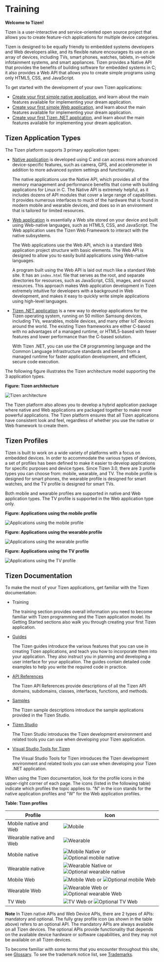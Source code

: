 
Training <a id="tizen-training"></a>
========

**Welcome to Tizen!**

Tizen is a user-interactive and service-oriented open source project
that allows you to create feature-rich applications for multiple device
categories.

Tizen is designed to be equally friendly to embedded systems developers
and Web developers alike, and its flexible nature encourages its use on
an array of devices, including TVs, smart phones, watches, tablets,
in-vehicle infotainment systems, and smart appliances. Tizen provides a
Native API that provides the benefits of building software for embedded
systems in C; it also provides a Web API that allows you to create
simple programs using only HTML5, CSS, and JavaScript.

To get started with the development of your own Tizen applications:

-   [Create your first simple native
    application](native/getting-started-n.md), and learn about the main
    features available for implementing your dream application.
-   [Create your first simple Web
    application](web/getting-started-w.md), and learn about the main
    features available for implementing your dream application.
-   [Create your first Tizen .NET application](dotnet/first-app.md),
    and learn about the main features available for implementing your
    dream application.



Tizen Application Types <a id="type"></a>
-----------------------

The Tizen platform supports 3 primary application types:

-   [Native application](native/cover-page-n.md) is developed using C
    and can access more advanced device-specific features, such as
    camera, GPS, and accelerometer in addition to more advanced system
    settings and functionality.

    The native applications use the Native API, which provides all of
    the memory management and performance benefits that come with
    building applications for Linux in C. The Native API is extremely
    helpful, as it includes dozens of API modules that cover a large
    range of capabilities. It provides numerous interfaces to much of
    the hardware that is found in modern mobile and wearable devices,
    and does so in an environment that is tailored for
    limited resources.

- [Web application](web/cover-page-w.md) is essentially a Web site
    stored on your device and built using Web-native languages, such as
    HTML5, CSS, and JavaScript. The Web application uses the Tizen Web
    Framework to interact with the native subsystems.

    The Web applications use the Web API, which is a standard Web
    application project structure with basic elements. The Web API is
    designed to allow you to easily build applications using
    Web-native languages.

    A program built using the Web API is laid out much like a standard
    Web site. It has an `index.html` file that serves as the root, and
    separate directories for resources, such as JavaScript, CSS, images,
    and sound resources. This approach makes Web application development
    in Tizen extremely intuitive for developers with a background in Web
    development, and makes it easy to quickly write simple applications
    using high-level languages.

- [Tizen .NET application](dotnet/overview.md) is a new way to
    develop applications for the Tizen operating system, running on 50
    million Samsung devices, including TVs, wearables, mobile devices,
    and many other IoT devices around the world. The existing Tizen
    frameworks are either C-based with no advantages of a managed
    runtime, or HTML5-based with fewer features and lower performance
    than the C-based solution.

    With Tizen .NET, you can use the C\# programming language and the
    Common Language Infrastructure standards and benefit from a managed
    runtime for faster application development, and efficient, secure
    code execution.

The following figure illustrates the Tizen architecture model supporting
the 3 application types.

**Figure: Tizen architecture**

![Tizen architecture](media/what_is_tizen_architecture.png)

The Tizen platform also allows you to develop a hybrid application
package where native and Web applications are packaged together to make
more powerful applications. The Tizen platform ensures that all Tizen
applications have consistent look and feel, regardless of whether you
use the native or Web framework to create them.


Tizen Profiles <a id="profiles"></a>
--------------

Tizen is built to work on a wide variety of platforms with a focus on
embedded devices. In order to accommodate the various types of devices,
a set of profiles has been defined to make it easier to develop
applications for specific purposes and device types. Since Tizen 3.0,
there are 3 profile types you can choose from: mobile, wearable, and TV.
The mobile profile is designed for smart phones, the wearable profile is
designed for smart watches, and the TV profile is designed for smart
TVs.

Both mobile and wearable profiles are supported in native and Web
application types. The TV profile is supported in the Web application
type only.

**Figure: Applications using the mobile profile**

![Applications using the mobile profile](media/profile_mobile.png)

**Figure: Applications using the wearable profile**

![Applications using the wearable profile](media/profile_wearable.png)

**Figure: Applications using the TV profile**

![Applications using the TV profile](media/profile_tv.png)


Tizen Documentation <a id="doc"></a>
-------------------

To make the most of your Tizen applications, get familiar with the Tizen
documentation:

-   Training

    The training section provides overall information you need to become
    familiar with Tizen programming and the Tizen application model. Its
    Getting Started sections also walk you through creating your first
    Tizen application.

- [Guides](../../org.tizen.guides/html/cover_page.htm)

    The Tizen guides introduce the various features that you can use in
    creating Tizen applications, and teach you how to incorporate them
    into your application. They also instruct you in planning and
    developing a user interface for your application. The guides contain
    detailed code examples to help you write the required code
    in practice.

- [API
    References](../../org.tizen.web.apireference/html/cover_page.htm)

    The Tizen API References provide descriptions of all the Tizen API
    domains, subdomains, classes, interfaces, functions, and methods.

- [Samples](https://developer.tizen.org/development/sample)

    The Tizen sample descriptions introduce the sample applications
    provided in the Tizen Studio.

- [Tizen Studio](../../org.tizen.studio/html/cover_page.htm)

    The Tizen Studio introduces the Tizen development environment and
    related tools you can use when developing your Tizen application.

- [Visual Studio Tools for Tizen](../../vstools/download.htm)

    The Visual Studio Tools for Tizen introduces the Tizen development
    environment and related tools you can use when developing your Tizen
    .NET application.

When using the Tizen documentation, look for the profile icons in the
upper-right corner of each page. The icons (listed in the following
table) indicate which profiles the topic applies to. "N" in the icon
stands for the native application profiles and "W" for the Web
application profiles.

**Table: Tizen profiles**

| Profile                 | Icon                                     |
| ----------------------- | ---------------------------------------- |
| Mobile native and Web   | ![Mobile](media/mobile_s_wn.png)        |
| Wearable native and Web | ![Wearable](media/wearable_s_wn.png)    |
| Mobile native           | ![Mobile Native](media/mobile_s_n.png) or ![Optional mobile native](media/mobile_s_n_optional.png) |
| Wearable native         | ![Wearable Native](media/wearable_s_n.png) or ![Optional wearable native](media/wearable_s_n_optional.png) |
| Mobile Web              | ![Mobile Web](media/mobile_s_w.png) or ![Optional mobile Web](media/mobile_s_w_optional.png) |
| Wearable Web            | ![Wearable Web](media/wearable_s_w.png) or ![Optional wearable Web](media/wearable_s_w_optional.png) |
| TV Web                  | ![TV Web](media/tv_s_w.png) or ![Optional TV Web](media/tv_s_w_optional.png) |

**Note** In Tizen native APIs and Web Device APIs, there are 2 types of
APIs: mandatory and optional. The fully gray profile icon (as shown in
the table above) refers to an optional API.
The mandatory APIs are always available on all Tizen devices. The
optional APIs provide functionality that depends on the available device
hardware or software capabilities, and they may not be available on all
Tizen devices.

To become familiar with some terms that you encounter throughout this
site, see
[Glossary](https://developer.tizen.org/development/getting-started/glossary).
To see the trademark notice list, see
[Trademarks](https://developer.tizen.org/development/training/trademarks).

